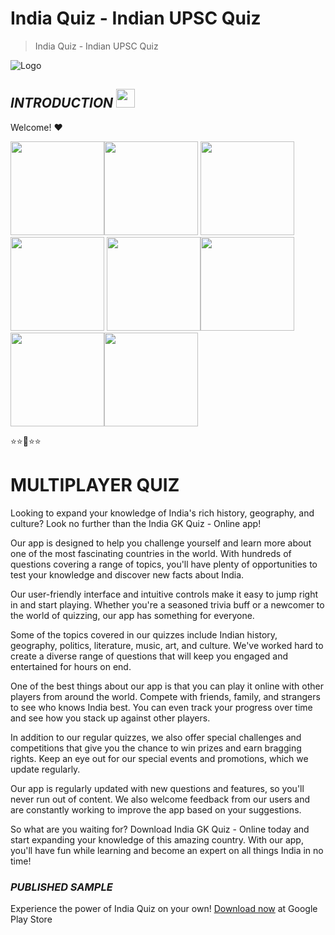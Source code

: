 # **India Quiz - Indian UPSC Quiz**
> India Quiz - Indian UPSC Quiz

![Logo](https://play-lh.googleusercontent.com/PIkk_DrhlQjGimDrVwpE1tBO7uh8APycctzhcZap2mht7Demss8ZWmENuwj0GXJjFA=s48-rw)

## ***INTRODUCTION***  <img src="https://raw.githubusercontent.com/MartinHeinz/MartinHeinz/master/wave.gif" width="30px">

Welcome! ❤

<img src="https://play-lh.googleusercontent.com/F3dRzI4IE3jo6eTrRIUQal8yG297aKjHMYe2PSIyjk6sP5c2KoDYIuyAVwEUfOFrLyQ=w526-h296-rw" width="150px"><img src="https://play-lh.googleusercontent.com/yisT1DIvWhQvSH-JxifhHrdLhYrHWnlASGI3YWDD5NeAQXqE_DyexzEqRK0ihX1ka0LM=w526-h296-rw" width="150px">
<img src="https://play-lh.googleusercontent.com/4vDrAAvtoM_sR-7OYIlyx54no17Eo2XAImzxBGnwqZvgHJntFS1JH2IovRmV5TNhJw=w526-h296-rw" width="150px">
<img src="https://play-lh.googleusercontent.com/XWLsYsG9HNGIQ44wGPmSPA6SVdMqIje08PQA81y4doDkZwknEdnSxCyEvtMUkoPFAA=w526-h296-rw" width="150px">
<img src="https://play-lh.googleusercontent.com/Xg5gJ4PO7ORdyYjF63_12djTJRfRZUUJbcaq5VZ7O7ucMSSuIR5nnckRdjU72Y4jMg=w526-h296-rw" width="150px"><img src="https://play-lh.googleusercontent.com/vBK3smV0XM5TorBEA17yZm1y4f1MoMvgnjkpsSoaVMPyxDVAWZwVKCeD24QVack6Gsk=w526-h296-rw" width="150px"><img src="https://play-lh.googleusercontent.com/9wAGb_OUBdRW2heTWqYEdr4Ys2AGkkhn_uFNYoZIND1fJQ8iUS03Bw-XmMP5NpXXBo7Z=w526-h296-rw" width="150px"><img src="https://play-lh.googleusercontent.com/t0fe5gn4tFOE9XzmRv2PkhSa95vjUEE7M_EQgq7m4rPcwCFpm_A3LQeXvbz7zACF0A=w526-h296-rw" width="150px">



⭐⭐🌟⭐⭐

# **MULTIPLAYER QUIZ**

Looking to expand your knowledge of India's rich history, geography, and culture? Look no further than the India GK Quiz - Online app!

Our app is designed to help you challenge yourself and learn more about one of the most fascinating countries in the world. With hundreds of questions covering a range of topics, you'll have plenty of opportunities to test your knowledge and discover new facts about India.

Our user-friendly interface and intuitive controls make it easy to jump right in and start playing. Whether you're a seasoned trivia buff or a newcomer to the world of quizzing, our app has something for everyone.

Some of the topics covered in our quizzes include Indian history, geography, politics, literature, music, art, and culture. We've worked hard to create a diverse range of questions that will keep you engaged and entertained for hours on end.

One of the best things about our app is that you can play it online with other players from around the world. Compete with friends, family, and strangers to see who knows India best. You can even track your progress over time and see how you stack up against other players.

In addition to our regular quizzes, we also offer special challenges and competitions that give you the chance to win prizes and earn bragging rights. Keep an eye out for our special events and promotions, which we update regularly.

Our app is regularly updated with new questions and features, so you'll never run out of content. We also welcome feedback from our users and are constantly working to improve the app based on your suggestions.

So what are you waiting for? Download India GK Quiz - Online today and start expanding your knowledge of this amazing country. With our app, you'll have fun while learning and become an expert on all things India in no time!
### ***PUBLISHED SAMPLE***
Experience the power of India Quiz on your own!
[Download now](https://play.google.com/store/apps/details?id=com.nbird.quiz_india) at Google Play Store
